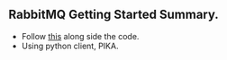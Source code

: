## RabbitMQ Getting Started Summary.

- Follow [this](https://www.rabbitmq.com/getstarted.html) along side the code.
- Using python client, PIKA.
